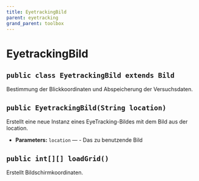 ```yaml
---
title: EyetrackingBild
parent: eyetracking
grand_parent: toolbox
---
```


# EyetrackingBild


## `public class EyetrackingBild extends Bild`

Bestimmung der Blickkoordinaten und Abspeicherung der Versuchsdaten.

## `public EyetrackingBild(String location)`

Erstellt eine neue Instanz eines EyeTracking-Bildes mit dem Bild aus der location.

 * **Parameters:** `location` — - Das zu benutzende Bild

## `public int[][] loadGrid()`

Erstellt Bildschirmkoordinaten.
